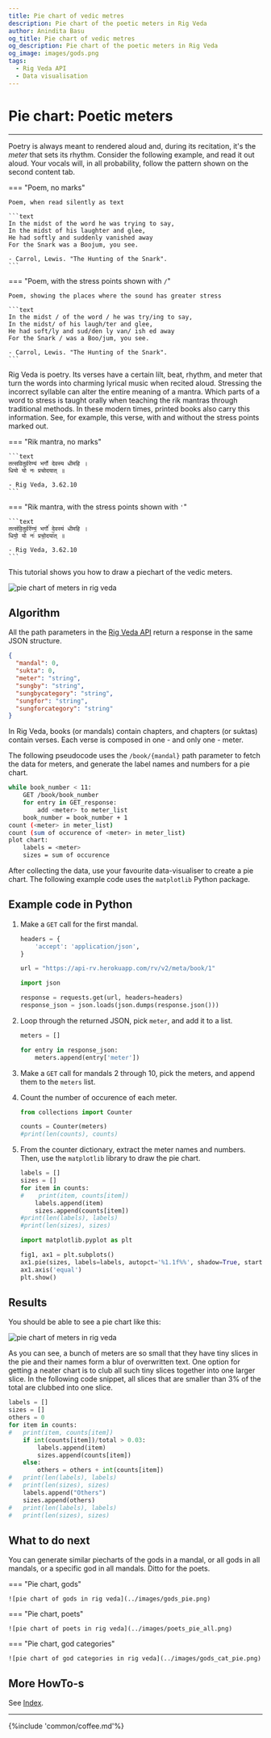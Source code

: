 ```yaml
---
title: Pie chart of vedic metres
description: Pie chart of the poetic meters in Rig Veda
author: Anindita Basu
og_title: Pie chart of vedic metres
og_description: Pie chart of the poetic meters in Rig Veda
og_image: images/gods.png
tags:
  - Rig Veda API
  - Data visualisation
---
```


# Pie chart: Poetic meters

<hr/>

Poetry is always meant to rendered aloud and, during its recitation, it's the _meter_ that sets its rhythm. Consider the following example, and read it out aloud. Your vocals will, in all probability, follow the pattern shown on the second content tab. 

=== "Poem, no marks"

    Poem, when read silently as text

    ```text
    In the midst of the word he was trying to say,
    In the midst of his laughter and glee,
    He had softly and suddenly vanished away
    For the Snark was a Boojum, you see.

    - Carrol, Lewis. "The Hunting of the Snark".
    ```

=== "Poem, with the stress points shown with `/`"

    Poem, showing the places where the sound has greater stress 

    ```text
    In the midst / of the word / he was try/ing to say,
    In the midst/ of his laugh/ter and glee,
    He had soft/ly and sud/den ly van/ ish ed away
    For the Snark / was a Boo/jum, you see.

    - Carrol, Lewis. "The Hunting of the Snark".
    ```

Rig Veda is poetry. Its verses have a certain lilt, beat, rhythm, and meter that turn the words into charming lyrical music when recited aloud. Stressing the incorrect syllable can alter the entire meaning of a mantra. Which parts of a word to stress is taught orally when teaching the rik mantras through traditional methods. In these modern times, printed books also carry this information.  See, for example, this verse, with and without the stress points marked out.

=== "Rik mantra, no marks"

    ```text
    तत्सवितुर्वरेण्यं भर्गो देवस्य धीमहि ।
    धियो यो नः प्रचोदयात् ॥

    - Rig Veda, 3.62.10
    ```

=== "Rik mantra, with the stress points shown with `'`"

    ```text
    तत्स॑वि॒तुर्वरे॑ण्यं॒ भर्गो॑ दे॒वस्य॑ धीमहि ।
    धियो॒ यो नः॑ प्रचो॒दया॑त् ॥
    
	- Rig Veda, 3.62.10
    ```

This tutorial shows you how to draw a piechart of the vedic meters.

![pie chart of meters in rig veda](../images/meters_pie.png)

## Algorithm

All the path parameters in the [Rig Veda API](api_rv.md) return a response in the same JSON structure.

```json
{
  "mandal": 0,
  "sukta": 0,
  "meter": "string",
  "sungby": "string",
  "sungbycategory": "string",
  "sungfor": "string",
  "sungforcategory": "string"
}
```

In Rig Veda, books (or mandals) contain chapters, and chapters (or suktas) contain verses. Each verse is composed in one - and only one - meter. 

The following pseudocode uses the `/book/{mandal}` path parameter to fetch the data for meters, and generate the label names and numbers for a pie chart.

```bash
while book_number < 11:
	GET /book/book_number
	for entry in GET_response:
		add <meter> to meter_list
	book_number = book_number + 1
count (<meter> in meter_list)
count (sum of occurence of <meter> in meter_list)
plot chart:
	labels = <meter>
	sizes = sum of occurence
```

After collecting the data, use your favourite data-visualiser to create a pie chart. The following example code uses the `matplotlib` Python package.

## Example code in Python

1.  Make a `GET` call for the first mandal.

    ```python
	headers = {
	    'accept': 'application/json',
	}

	url = "https://api-rv.herokuapp.com/rv/v2/meta/book/1"

	import json
	
	response = requests.get(url, headers=headers)
	response_json = json.loads(json.dumps(response.json()))
	```

1.  Loop through the returned JSON, pick `meter`, and add it to a list.

    ```python
	meters = []
	
	for entry in response_json:
		meters.append(entry['meter'])
	```

1.  Make a `GET` call for mandals 2 through 10, pick the meters, and append them to the `meters` list.
1.  Count the number of occurence of each meter.

    ```python
	from collections import Counter
	
	counts = Counter(meters)
	#print(len(counts), counts)
	```
	
1.  From the counter dictionary, extract the meter names and numbers. Then, use the `matplotlib` library to draw the pie chart.

    ```python
	labels = []
	sizes = []
	for item in counts:
	#    print(item, counts[item])
	    labels.append(item)
	    sizes.append(counts[item])
	#print(len(labels), labels)
	#print(len(sizes), sizes)
	
	import matplotlib.pyplot as plt

	fig1, ax1 = plt.subplots()
	ax1.pie(sizes, labels=labels, autopct='%1.1f%%', shadow=True, startangle=90)
	ax1.axis('equal')
	plt.show()
	```

## Results

You should be able to see a pie chart like this:

![pie chart of meters in rig veda](../images/meters_pie_all.png)

As you can see, a bunch of meters are so small that they have tiny slices in the pie and their names form a blur of overwritten text. One option for getting a neater chart is to club all such tiny slices together into one larger slice. In the following code snippet, all slices that are smaller than 3% of the total are clubbed into one slice.

```python
labels = []
sizes = []
others = 0
for item in counts:
#	print(item, counts[item])
	if int(counts[item])/total > 0.03:
	    labels.append(item)
	    sizes.append(counts[item])
	else:
	    others = others + int(counts[item])
#	print(len(labels), labels)
#	print(len(sizes), sizes)
	labels.append("Others")
	sizes.append(others)
#	print(len(labels), labels)
#	print(len(sizes), sizes)
```
	
## What to do next

You can generate similar piecharts of the gods in a mandal, or all gods in all mandals, or a specific god in all mandals. Ditto for the poets.

=== "Pie chart, gods"

    ![pie chart of gods in rig veda](../images/gods_pie.png)

=== "Pie chart, poets"

    ![pie chart of poets in rig veda](../images/poets_pie_all.png)

=== "Pie chart, god categories"

    ![pie chart of god categories in rig veda](../images/gods_cat_pie.png)

## More HowTo-s

See [Index](tags.md).

<hr/>

{%include 'common/coffee.md'%}
